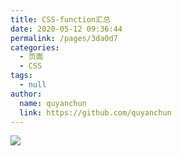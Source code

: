 ```yaml
---
title: CSS-function汇总
date: 2020-05-12 09:36:44
permalink: /pages/3da0d7
categories: 
  - 页面
  - CSS
tags: 
  - null
author:
  name: quyanchun
  link: https://github.com/quyanchun
---
```

![](https://gcore.jsdelivr.net/gh/xugaoyi/image_store/blog/20200512161232.jpg)

